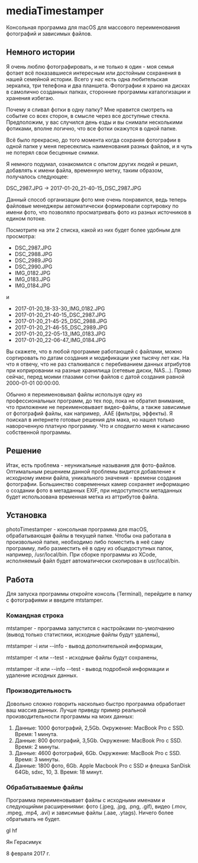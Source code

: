 # mediaTimestamper
Консольная программа для macOS для массового переименования фотографий и зависимых файлов.

## Немного истории
Я очень люблю фотографировать, и не только я один - моя семья фотает всё показавшиеся интересным или достойным сохранения в нашей семейной истории. Всего у нас есть одна любительская зеркалка, три телефона и два планшета. Фотографии я храню на дисках в самолично созданных папках, сторонние программы каталогизации и хранения избегаю.

Почему я сливал фотки в одну папку? Мне нравится смотреть на событие со всех сторон, в смысле через все доступные стекла. Предположим, у вас случился день езды и вы снимали несколькими фотиками, вполне логично, что все фотки окажутся в одной папке.

Всё было прекрасно, до того момента когда сохраняя фотографии в одной папке у меня пересеклись наименования разных файлов, и я чуть не потерял свои бесценные снимки.

Я немного подумал, ознакомился с опытом других людей и решил, добавлять к имени файла, временную метку, таким образом, получалось следующее:

DSC_2987.JPG -> 2017-01-20_21-40-15_DSC_2987.JPG

Данный способ организации фото мне очень понравился, ведь теперь файловые менеджеры автоматически формировали сортировку по имени фото, что позволяло просматривать фото из разных источников в едином потоке. 

Посмотрите на эти 2 списка, какой из них будет более удобным для просмотра:
* DSC_2987.JPG
* DSC_2988.JPG
* DSC_2989.JPG
* DSC_2990.JPG
* IMG_0182.JPG
* IMG_0183.JPG
* IMG_0184.JPG

и

* 2017-01-20_18-33-30_IMG_0182.JPG
* 2017-01-20_21-40-15_DSC_2987.JPG
* 2017-01-20_21-45-25_DSC_2988.JPG
* 2017-01-20_21-46-55_DSC_2989.JPG
* 2017-01-20_22-05-13_IMG_0183.JPG
* 2017-01-20_22-06-47_IMG_0184.JPG


Вы скажете, что в любой программе работающей с файлами, можно сортировать по датам создания и модификации уже тысячу лет как. На что я отвечу, что не раз сталкивался с перебиванием данных атрибутов при коприровании на разные хранилища (сетевые диски, NAS...). Прямо сейчас, перед моими глазами сотни файлов с датой создания равной 2000-01-01 00:00:00.

Обычно я переименовывал файлы используя одну из профессиональных программ, до тех пор, пока не обратил внимание, что приложение не переименовывает видео-файлы, а также зависимые от фотографий файлы, как например, .AAE (фильтры, эффекты). Я поискал в интернете готовые решения для мака, но нашел только навороченную платную программу. Что и сподвигло меня к написанию собственной программы.

## Решение
Итак, есть проблема - неуникальные называния для фото-файлов. Оптимальным решением данной проблемы видится добавление к исходному имени файла, уникального значения - времени создания фотографии. Большинство современных камер сохраняет информацию о создании фото в метаданных EXIF, при недоступности метаданных будет использована временная метка из аттрибутов файла.

## Установка
photoTimestamper - консольная программа для macOS, обрабатывающая файлы в текущей папке. Чтобы она работала в произвольной папке, необходимо либо поместить в неё саму программу, либо разместить её в одну из общедоступных папок, например, /usr/local/bin. При сборке программы из XCode, исполняемый файл будет автоматически скопирован в usr/local/bin.


## Работа
Для запуска программы откройте консоль (Terminal), перейдите в папку с фотографиями и введите mtstamper.

### Командная строка
mtstamper - программа запустится с настройками по-умолчанию (вывод только статистики, исходные файлы будут удалены),

mtstamper -i или --info - вывод дополнительной информации,

mtstamper -t или --test - исходные файлы будут сохранены,

mtstamper -it или --info --test - вывод подробной информации и удаление исходных данных.

### Производительность
Довольно сложно говорить насколько быстро программа обработает ваш массив данных. Лучше приведу пример реальной производительности программы на моих данных:

1. Данные: 1000 фотографий, 2,5Gb. Окружение: MacBook Pro с SSD. Время: 1 минута.
2. Данные: 800 фотографий, 3,5Gb. Окружение: MacBook Pro с SSD. Время: 2 минуты.
3. Данные: 4600 фотографий, 6Gb. Окружение: MacBook Pro с SSD. Время: 3 минуты.
4. Данные: 1800 фото, 6Gb. Apple Macbook Pro с SSD и флешка SanDisk 64Gb, sdxc, 10, 3. Время: 18 минут.


### Обрабатываемые файлы
Программа переименовывает файлы с исходными именами и следующийми расширениями: фото (.jpeg, .jpg, .png, .gif), видео (.mov, .mpeg, .mp4, .avi) и зависимые файлы (.aae, .ytags). Ничего более обратывать не будет.

gl hf

Ян Герасимук

8 февраля 2017 г.